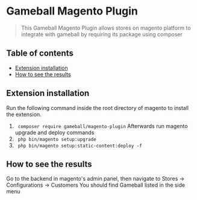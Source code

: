 # Gameball Magento Plugin
> This Gameball Magento Plugin allows stores on magento platform to integrate with gameball by requiring its package using composer 

## Table of contents
* [Extension installation](#extension-installation)
* [How to see the results](#how-to-see-the-results)

## Extension installation 
Run the following command inside the root directory of magento to install the extension.
1. ` composer require gameball/magento-plugin`
Afterwards run magento upgrade and deploy commands
2. ` php bin/magento setup:upgrade`
3. ` php bin/magento setup:static-content:deploy -f`

## How to see the results
Go to the backend in magento's admin panel, then navigate to Stores -> Configurations -> Customers
You should find Gameball listed in the side menu


